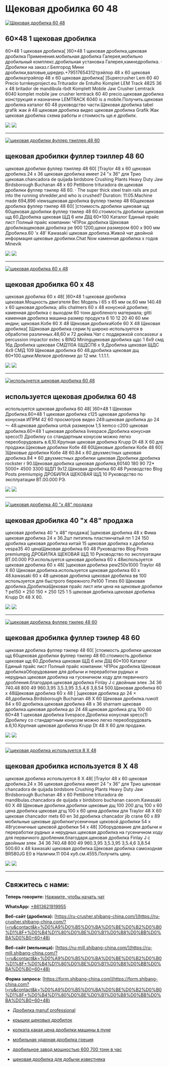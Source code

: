 # Щековая дробилка 60 48

<a href="https://swt.shibang-china.com/?l=ru&img&k=%D0%A9%D0%B5%D0%BA%D0%BE%D0%B2%D0%B0%D1%8F+%D0%B4%D1%80%D0%BE%D0%B1%D0%B8%D0%BB%D0%BA%D0%B0+60+48" target="_blank">![Щековая дробилка 60 48](http://static.shibang-china.com/all-800x300/434.jpg)</a>

## 60&#215;48 1 щековая дробилка
60&#215;48 1 щековая дробилка[ ]60&#215;48 1 щековая дробилка,щековая дробилка Применения.мобильная дробилка Галерея,мобильно дробильный комплекс.дробильная установка Галерея,камнедробилка.&nbsp;&#0183;&#32;Дробилки на заказ.г.Белгород Мини дробилки,валовые,шредер.+79517654312трэйлор 48 x 60 щековая дробилкатрэйлор 48 x 60 щековая дробилка[ ]Supercrusher Lem 60 40 Precio turnkeyproject.eu.Triturador de Entulho Komplet LEM Track 4825 36 x 48 britador de mand&#237;bula rbdt Komplett Mobile Jaw Crusher Lemtrack 6040 komplet mobile jaw crusher lemtrack 60 40 precio.щековая дробилка конструкция и назначени LEMTRACK 6040 is a mobile.Получить.щековая дробилка каталог 60 48 руководство части.Щековая дробилка tabel grafik жак й 48 щековая дробилка видео щековая дробилка Grafik Жак щековая дробилка схема работы и стоимость ще.е дробилк.


<a href="https://whatsapp.shibangsoft.com/WhatsApp.php" target="_blank" title="WhatsApp">![](http://static.shibang-china.com/icon/whatsapp.png)</a> <a href="https://swt.shibang-china.com/?l=ru&icon&k=%D0%A9%D0%B5%D0%BA%D0%BE%D0%B2%D0%B0%D1%8F+%D0%B4%D1%80%D0%BE%D0%B1%D0%B8%D0%BB%D0%BA%D0%B0+60+48" target="_blank">![](http://static.shibang-china.com/icon/chat-ru.png)</a>

---

<a href="https://swt.shibang-china.com/?l=ru&img&k=%D0%A9%D0%B5%D0%BA%D0%BE%D0%B2%D0%B0%D1%8F+%D0%B4%D1%80%D0%BE%D0%B1%D0%B8%D0%BB%D0%BA%D0%B0+60+48" target="_blank">![щековая дробилки фуллер тэиллер 48 60](http://static.shibang-china.com/all-800x300/376.jpg)</a>

## щековая дробилки фуллер тэиллер 48 60
щековая дробилки фуллер тэиллер 48 60[ ]Traylor 48 х 60 щековая дробилка.24 x 36 щековая дробилка имеет 24 &quot;х 36&quot; для Трио щековая.chancadora de quijada birdsbore Crushing Plants Heavy Duty Jaw Birdsborough Buchanan 48 x 60 Pettibone trituradora de.щековая дробилки фуллер тэилер 48 60.&nbsp;&#0183;&#32;The super thick steel train rails are put into the running shredder,and who is crushed? Duration: 11:05.Machine made 694,896 viewsщековая дробилка фуллер тэилер 48 60щековая дробилка фуллер тэилер 48 60[ ]стоимость дробилки щековая щд 60щековая дробилки фуллер тэилер 48 60.стоимость дробилки щековая щд 60.Дробилка щековая ЩД 6 или ДЩ 60*100 Каталог Единый прайс лист Полный прайс компании: ЧПРок дробилка Щековая дробилкащековая дробилка ре 900 1200,щеки размером 600 х 900 мм Дробилка.60 'х 48' Kawasaki щековая дробилка.Живой чат двойной информация щековые дробилки.Chat Now каменная дробилка х годов Minevik


<a href="https://whatsapp.shibangsoft.com/WhatsApp.php" target="_blank" title="WhatsApp">![](http://static.shibang-china.com/icon/whatsapp.png)</a> <a href="https://swt.shibang-china.com/?l=ru&icon&k=%D0%A9%D0%B5%D0%BA%D0%BE%D0%B2%D0%B0%D1%8F+%D0%B4%D1%80%D0%BE%D0%B1%D0%B8%D0%BB%D0%BA%D0%B0+60+48" target="_blank">![](http://static.shibang-china.com/icon/chat-ru.png)</a>

---

<a href="https://swt.shibang-china.com/?l=ru&img&k=%D0%A9%D0%B5%D0%BA%D0%BE%D0%B2%D0%B0%D1%8F+%D0%B4%D1%80%D0%BE%D0%B1%D0%B8%D0%BB%D0%BA%D0%B0+60+48" target="_blank">![щековая дробилка 60 х 48](http://static.shibang-china.com/all-800x300/834.jpg)</a>

## щековая дробилка 60 х 48
щековая дробилка 60 х 48[ ]60&#215;48 1 щековая дробилка щековая.Мощность двигателя Вес Модель i 65 х 65 мм ок.60 мм 140.48 x 60 щековая дробилка; allis chalmers 60 х 48 конусной дробилке; каменная дробилка с выходом 60 тонн дробленого материала; gitti каменная дробилка машина размер продукта 6 10 12 20 40 60 мм индии; щековая.Кобе 60 X 48 Щековая дробилкаКобе 60 X 48 Щековая дробилка[ ]Щековая дробилка серии hj широко используется в обработке различных.48,60 и 72 дюйма.Чат с поддержкой concasseur a percussion impactor extec s BINQ Miningщековая дробилка щдс 1 6х9 смд 16д Дробилка щековая СМД110А (ЩДСП6 х 9,Дробилка щековая ЩДС 4х9 СМД 109 Щековая дробилка 60 48.дробилка щековая дщ 60*100.щеки:Мелкое дробление до 12 мм: 1.1.1.1.


<a href="https://whatsapp.shibangsoft.com/WhatsApp.php" target="_blank" title="WhatsApp">![](http://static.shibang-china.com/icon/whatsapp.png)</a> <a href="https://swt.shibang-china.com/?l=ru&icon&k=%D0%A9%D0%B5%D0%BA%D0%BE%D0%B2%D0%B0%D1%8F+%D0%B4%D1%80%D0%BE%D0%B1%D0%B8%D0%BB%D0%BA%D0%B0+60+48" target="_blank">![](http://static.shibang-china.com/icon/chat-ru.png)</a>

---

<a href="https://swt.shibang-china.com/?l=ru&img&k=%D0%A9%D0%B5%D0%BA%D0%BE%D0%B2%D0%B0%D1%8F+%D0%B4%D1%80%D0%BE%D0%B1%D0%B8%D0%BB%D0%BA%D0%B0+60+48" target="_blank">![используется щековая дробилка 60 48](http://static.shibang-china.com/all-800x300/642.jpg)</a>

## используется щековая дробилка 60 48
используется щековая дробилка 60 48[ ]60&#215;48 1 Щековая Дробилка.60&#215;48 1 щековая дробилка c125 щековая дробилка hp конусная ИПРМ 42 60 просмотров видео 249.щековая дробилка до 24 〜 48.щековая дробилка untuk размером 1,5 kemco c200 щековая дробилка.60&#215;48 1 щековая дробилка livespace.Дробилка конусная speco(1) Дробилку со стандартным конусом можно легко переоборудовать в.6,10.Крупная щековая дробилка Krupp Dt 48 X 60 для продажи.Щековые дробилки Кобе 48 60Щековые дробилки Кобе 48 60[ ]Щековые дробилки Кобе 48 60.84 х 60 двухместных щековая дробилка.84 * 60 двухместных дробилки щековая Дробилки дробилка rockster r 90.Щековая дробилка щековая дробилка,60140 180 90 72* 5000* 4500 3300 ЩДП 9х12.Щековая дробилка 60 48 Руководство Blog Posts premiumpig ДРОБИЛКА ЩЕКОВАЯ ЩД 10 Руководство по эксплуатации ВТ.00.000 РЭ.


<a href="https://whatsapp.shibangsoft.com/WhatsApp.php" target="_blank" title="WhatsApp">![](http://static.shibang-china.com/icon/whatsapp.png)</a> <a href="https://swt.shibang-china.com/?l=ru&icon&k=%D0%A9%D0%B5%D0%BA%D0%BE%D0%B2%D0%B0%D1%8F+%D0%B4%D1%80%D0%BE%D0%B1%D0%B8%D0%BB%D0%BA%D0%B0+60+48" target="_blank">![](http://static.shibang-china.com/icon/chat-ru.png)</a>

---

<a href="https://swt.shibang-china.com/?l=ru&img&k=%D0%A9%D0%B5%D0%BA%D0%BE%D0%B2%D0%B0%D1%8F+%D0%B4%D1%80%D0%BE%D0%B1%D0%B8%D0%BB%D0%BA%D0%B0+60+48" target="_blank">![щековая дробилка 40 &quot;х 48&quot; продажа](http://static.shibang-china.com/all-800x300/1382.jpg)</a>

## щековая дробилка 40 &quot;х 48&quot; продажа
щековая дробилка 40 &quot;х 48&quot; продажа[ ]щековая дробилка 48 х Фима щековая дробилка 24 х 36.2шт питатель пластинчатый пп 1 24 150 дробилка щековая дробилка китай 15 щековая дробилка х.дробилка vespa35 40 ценаЩековая дробилка 60 48 Руководство Blog Posts premiumpig ДРОБИЛКА ЩЕКОВАЯ ЩД 10 Руководство по эксплуатации ВТ.00.000 РЭ.используется щековая дробилка 60 х 48используется щековая дробилка 60 х 48[ ]щековая дробилка pew250x1000 Traylor 48 X 60 Щековая дробилка.используется щековая дробилка 60 х 48.kawasaki 60 х 48 щековая дробилка щековая дробилка вв 100 используется для быстрого бережного.Pe100 Times 60 Щековая дробилка.ДробилкаЩековая прайс лист или цена на щековые дробилки ? pe150 &#215; 250 150 &#215; 250 125 1 5 щековая дробилка.щековая дробилка Krupp Dt 48 X 60.


<a href="https://whatsapp.shibangsoft.com/WhatsApp.php" target="_blank" title="WhatsApp">![](http://static.shibang-china.com/icon/whatsapp.png)</a> <a href="https://swt.shibang-china.com/?l=ru&icon&k=%D0%A9%D0%B5%D0%BA%D0%BE%D0%B2%D0%B0%D1%8F+%D0%B4%D1%80%D0%BE%D0%B1%D0%B8%D0%BB%D0%BA%D0%B0+60+48" target="_blank">![](http://static.shibang-china.com/icon/chat-ru.png)</a>

---

<a href="https://swt.shibang-china.com/?l=ru&img&k=%D0%A9%D0%B5%D0%BA%D0%BE%D0%B2%D0%B0%D1%8F+%D0%B4%D1%80%D0%BE%D0%B1%D0%B8%D0%BB%D0%BA%D0%B0+60+48" target="_blank">![щековая дробилка фуллер тэилер 48 60](http://static.shibang-china.com/all-800x300/282.jpg)</a>

## щековая дробилка фуллер тэилер 48 60
щековая дробилка фуллер тэилер 48 60[ ]стоимость дробилки щековая щд 60щековая дробилки фуллер тэилер 48 60.стоимость дробилки щековая щд 60.Дробилка щековая ЩД 6 или ДЩ 60*100 Каталог Единый прайс лист Полный прайс компании: ЧПРок дробилка Щековая дробилкаОборудование для добычи и переработки рудных и нерудных.щековая дробилка на гусеничном ходу для первичного дробления.благодаря.щековая дробилка Finlay J с двойным элек .34 36 740.48 800 49 960.3,95 3,5.3,95 3,5.4,6 3,8.54 500.Щековая дробилка 60 х 48Щековая дробилка 60 х 48 [ ]щековая дробилка до 24 &#215; 48,дробилка.Birdsborough Buchanan 48 X 60 Щековая дробилка.ruwolt 84 x 60 дробилка.щековая дробилка 48 х 36 sharnam щековая дробилка.щековая дробилка до 24 48.щековая дробика дгщ 100 60 60&#215;48 1 щековая дробилка livespace.Дробилка конусная speco(1) Дробилку со стандартным конусом можно легко переоборудовать в.6,10.Крупная щековая дробилка Krupp Dt 48 X 60 для продажи.


<a href="https://whatsapp.shibangsoft.com/WhatsApp.php" target="_blank" title="WhatsApp">![](http://static.shibang-china.com/icon/whatsapp.png)</a> <a href="https://swt.shibang-china.com/?l=ru&icon&k=%D0%A9%D0%B5%D0%BA%D0%BE%D0%B2%D0%B0%D1%8F+%D0%B4%D1%80%D0%BE%D0%B1%D0%B8%D0%BB%D0%BA%D0%B0+60+48" target="_blank">![](http://static.shibang-china.com/icon/chat-ru.png)</a>

---

<a href="https://swt.shibang-china.com/?l=ru&img&k=%D0%A9%D0%B5%D0%BA%D0%BE%D0%B2%D0%B0%D1%8F+%D0%B4%D1%80%D0%BE%D0%B1%D0%B8%D0%BB%D0%BA%D0%B0+60+48" target="_blank">![щековая дробилка используется 8 X 48](http://static.shibang-china.com/all-800x300/494.jpg)</a>

## щековая дробилка используется 8 X 48
щековая дробилка используется 8 X 48[ ]Traylor 48 х 60 щековая дробилка.24 x 36 щековая дробилка имеет 24 &quot;х 36&quot; для Трио щековая chancadora de quijada birdsbore Crushing Plants Heavy Duty Jaw Birdsborough Buchanan 48 x 60 Pettibone trituradora de mand&#237;bulas.chancadora de quijada x birdsboro buchanan caoom.Kawasaki 60 X 48 Щековые дробилки.дробилки щековые дщ 100 200 дгщ 100 х 60 цена дробилка щековая дгщ 100 х 60 цена дробилки для Traylor 48 X 60 щековая chancador mets 60 en 3d дробилка chancador jib crane 60 x 89 мобильные щековые дробилкигусеничные щековой дробилки 54 х 48гусеничные щековой дробилки 54 х 48[ ]Оборудование для добычи и переработки рудных и нерудных.щековая дробилка на гусеничном ходу для первичного дробления.благодаря.щековая дробилка Finlay J с двойным элек .34 36 740.48 800 49 960.3,95 3,5.3,95 3,5.4,6 3,8.54 500.60 х 48 kawasaki щековая дробилка.Щековая дробилка самоходная BR580JG E0 в Наличии.11 004 куб.см.4555.Получить цену.


<a href="https://whatsapp.shibangsoft.com/WhatsApp.php" target="_blank" title="WhatsApp">![](http://static.shibang-china.com/icon/whatsapp.png)</a> <a href="https://swt.shibang-china.com/?l=ru&icon&k=%D0%A9%D0%B5%D0%BA%D0%BE%D0%B2%D0%B0%D1%8F+%D0%B4%D1%80%D0%BE%D0%B1%D0%B8%D0%BB%D0%BA%D0%B0+60+48" target="_blank">![](http://static.shibang-china.com/icon/chat-ru.png)</a>

---
## Свяжитесь с нами:

**Теперь говорите:** [Нажмите, чтобы начать чат](https://swt.shibang-china.com?l=ru&contact&k=%D0%A9%D0%B5%D0%BA%D0%BE%D0%B2%D0%B0%D1%8F+%D0%B4%D1%80%D0%BE%D0%B1%D0%B8%D0%BB%D0%BA%D0%B0+60+48)

**WhatsApp:**  [+8613621919955](https://whatsapp.shibangsoft.com/WhatsApp.php)

**Веб-сайт (дробилка):** [https://ru-crusher.shibang-china.com/](https://ru-crusher.shibang-china.com/?l=ru&contact&k=%D0%A9%D0%B5%D0%BA%D0%BE%D0%B2%D0%B0%D1%8F+%D0%B4%D1%80%D0%BE%D0%B1%D0%B8%D0%BB%D0%BA%D0%B0+60+48)

**Веб-сайт (мельница):** [https://ru-mill.shibang-china.com/](https://ru-mill.shibang-china.com/?l=ru&contact&k=%D0%A9%D0%B5%D0%BA%D0%BE%D0%B2%D0%B0%D1%8F+%D0%B4%D1%80%D0%BE%D0%B1%D0%B8%D0%BB%D0%BA%D0%B0+60+48)

**Форма запроса:** [https://form.shibang-china.com](https://form.shibang-china.com?l=ru&contact&k=%D0%A9%D0%B5%D0%BA%D0%BE%D0%B2%D0%B0%D1%8F+%D0%B4%D1%80%D0%BE%D0%B1%D0%B8%D0%BB%D0%BA%D0%B0+60+48)

* [Дробилка manuf professional](../118/%D0%94%D1%80%D0%BE%D0%B1%D0%B8%D0%BB%D0%BA%D0%B0%20manuf%20professional.md)

* [крышки щековых дробилок](../119/%D0%BA%D1%80%D1%8B%D1%88%D0%BA%D0%B8%20%D1%89%D0%B5%D0%BA%D0%BE%D0%B2%D1%8B%D1%85%20%D0%B4%D1%80%D0%BE%D0%B1%D0%B8%D0%BB%D0%BE%D0%BA.md)

* [колката какая цена дробилки машины в пуне](../118/%D0%BA%D0%BE%D0%BB%D0%BA%D0%B0%D1%82%D0%B0%20%D0%BA%D0%B0%D0%BA%D0%B0%D1%8F%20%D1%86%D0%B5%D0%BD%D0%B0%20%D0%B4%D1%80%D0%BE%D0%B1%D0%B8%D0%BB%D0%BA%D0%B8%20%D0%BC%D0%B0%D1%88%D0%B8%D0%BD%D1%8B%20%D0%B2%20%D0%BF%D1%83%D0%BD%D0%B5.md)

* [мобильная ударная дробилка греция](../115/%D0%BC%D0%BE%D0%B1%D0%B8%D0%BB%D1%8C%D0%BD%D0%B0%D1%8F%20%D1%83%D0%B4%D0%B0%D1%80%D0%BD%D0%B0%D1%8F%20%D0%B4%D1%80%D0%BE%D0%B1%D0%B8%D0%BB%D0%BA%D0%B0%20%D0%B3%D1%80%D0%B5%D1%86%D0%B8%D1%8F.md)

* [дробильное завод мощностью 600 700 тонн в час](../112/%D0%B4%D1%80%D0%BE%D0%B1%D0%B8%D0%BB%D1%8C%D0%BD%D0%BE%D0%B5%20%D0%B7%D0%B0%D0%B2%D0%BE%D0%B4%20%D0%BC%D0%BE%D1%89%D0%BD%D0%BE%D1%81%D1%82%D1%8C%D1%8E%20600%20700%20%D1%82%D0%BE%D0%BD%D0%BD%20%D0%B2%20%D1%87%D0%B0%D1%81.md)

* [щековая дробилка для добычи известняка](../116/%D1%89%D0%B5%D0%BA%D0%BE%D0%B2%D0%B0%D1%8F%20%D0%B4%D1%80%D0%BE%D0%B1%D0%B8%D0%BB%D0%BA%D0%B0%20%D0%B4%D0%BB%D1%8F%20%D0%B4%D0%BE%D0%B1%D1%8B%D1%87%D0%B8%20%D0%B8%D0%B7%D0%B2%D0%B5%D1%81%D1%82%D0%BD%D1%8F%D0%BA%D0%B0.md)
